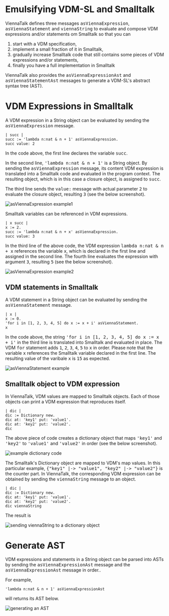 # Emulsifying VDM-SL and Smalltalk

ViennaTalk defines three messages <tt>asViennaExpression</tt>, <tt>asViennaStatement</tt> and <tt>viennaString</tt> to evaluate and compose VDM expressions and/or statements om Smalltalk so that you can
1. start with a VDM specification,
2. implement a small fraction of it in Smalltalk,
3. gradually increase Smalltalk code that still contains some pieces of VDM expressions and/or statements,
4. finally you have a full implementation in Smalltalk

ViennaTalk also provides the <tt>asViennaExpressionAst</tt> and <tt>asViennaStatementAst</tt> messages to generate a VDM-SL's abstract syntax tree (AST).

# VDM Expressions in Smalltalk

A VDM expression in a String object can be evaluated by sending the <tt>asViennaExpression</tt> message.

```
| succ |
succ := 'lambda n:nat & n + 1' asViennaExpression.
succ value: 2
```

In the code above, the first line declares the variable <tt>succ</tt>.

In the second line, <tt>'lambda n:nat & n + 1'</tt> is a String object.
By sending the <tt>asViennaExpression</tt> message, its content VDM expression is translated into a Smalltalk code and evaluated in the program context.
The resulting object, which is in this case a closure object, is assigned to <tt>succ</tt>.

The third line sends the <tt>value:</tt> message with actual parameter <tt>2</tt> to evaluate the closure object, resulting <tt>3</tt> (see the below screenshot).

![asViennaExpression example1](images/asViennaExpression-1.png)

Smalltalk variables can be referenced in VDM expressions.

```
| x succ |
x := 2.
succ := 'lambda n:nat & n + x' asViennaExpression.
succ value: 3
```

In the third line of the above code, the VDM expression <tt>lambda n:nat & n + x</tt> references the variable <tt>x</tt>, which is declared in the first line and assigned in the second line.
The fourth line evaluates the expression with argument <tt>3</tt>, resulting <tt>5</tt> (see the below screenshot).

![asViennaExpression example2](images/asViennaExpression-2.png)

## VDM statements in Smalltalk

A VDM statement in a String object can be evaluated by sending the <tt>asViennaStatement</tt> message.

```
| x |
x := 0.
'for i in [1, 2, 3, 4, 5] do x := x + i' asViennaStatement.
x
```

In the code above, the string <tt>'for i in [1, 2, 3, 4, 5] do x := x + i'</tt> in the third line is translated into Smalltalk and evaluated in place.
The VDM <tt>for</tt> statement adds <tt>1</tt>, <tt>2</tt>, <tt>3</tt>, <tt>4</tt>, <tt>5</tt> to <tt>x</tt> in order.
Please note that the variable <tt>x</tt> references the Smalltalk variable declared in the first line.
The resulting value of the varibale <tt>x</tt> is <tt>15</tt> as expected.

![asViennaStatement example](images/asViennaStatement.png)

## Smalltalk object to VDM expression

In ViennaTalk, VDM values are mapped to Smalltalk objects. Each of those objects can print a VDM expression that reproduces itself.

```
| dic |
dic := Dictionary new.
dic at: 'key1' put: 'value1'.
dic at: 'key2' put: 'value2'.
dic
```
The above piece of code creates a dictionary object that maps <tt>'key1'</tt> and <tt>'key2'</tt> to <tt>'value1'</tt> and <tt>'value2'</tt> in order (see the below screenshot).

![example dictionary code](images/viennaString-dic-1.png)

The Smalltalk's Dictionary object are mapped to VDM's map values. In this particular example, <tt>{"key1" |-> "value1", "key2" |-> "value2"}</tt> is the counter part.
In ViennaTalk, the corresponding VDM expression can be obtained by sending the <tt>viennaString</tt> message to an object.

```
| dic |
dic := Dictionary new.
dic at: 'key1' put: 'value1'.
dic at: 'key2' put: 'value2'.
dic viennaString
```

The result is

![sending viennaString to a dictionary object](images/viennaString-dic-2.png)

# Generate AST
VDM expressions and statements in a String object can be parsed into ASTs by sending the <tt>asViennaExpressionAst</tt> message and the <tt>asViennaExpressionAst</tt> message in order..

For example,

```
'lambda n:nat & n + 1' asViennaExpressionAst
```

will returns its AST below.

![generating an AST](images/asViennaExpressionAst.png)
